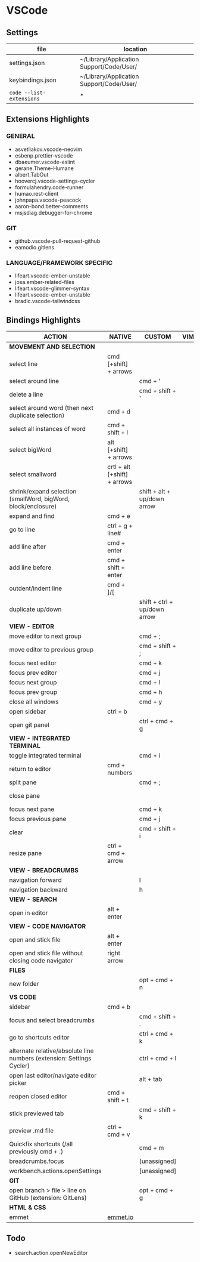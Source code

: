 # VSCode

## Settings

| file                                 | location                                 |
| ------------------------------------ | ---------------------------------------- |
| settings.json | ~/Library/Application Support/Code/User/ |
| keybindings.json | ~/Library/Application Support/Code/User/ |
| `code --list-extensions` | *

## Extensions Highlights


### GENERAL

- asvetliakov.vscode-neovim
- esbenp.prettier-vscode
- dbaeumer.vscode-eslint
- gerane.Theme-Humane
- albert.TabOut
- hoovercj.vscode-settings-cycler
- formulahendry.code-runner
- humao.rest-client
- johnpapa.vscode-peacock
- aaron-bond.better-comments
- msjsdiag.debugger-for-chrome

### GIT

- github.vscode-pull-request-github
- eamodio.gitlens

### LANGUAGE/FRAMEWORK SPECIFIC

- lifeart.vscode-ember-unstable
- josa.ember-related-files
- lifeart.vscode-glimmer-syntax
- lifeart.vscode-ember-unstable
- bradlc.vscode-tailwindcss

## Bindings Highlights

| ACTION | NATIVE | CUSTOM | VIM | MISC |
| ------ | ------ | ------ | ------ | ------ |
| **MOVEMENT AND SELECTION** <!---->
| select line | cmd [+shift] + arrows
| select around line | | cmd + '
| delete a line | | cmd + shift + '
| select around word (then next duplicate selection) | cmd + d
| select all instances of word| cmd + shift + l
| select bigWord | alt [+shift] + arrows
| select smallword | crtl + alt [+shift] + arrows
| shrink/expand selection (smallWord, bigWord, block/enclosure) | | shift + alt + up/down arrow
| expand and find | cmd + e
| go to line | ctrl + g + line#
| add line after | cmd + enter
| add line before | cmd + shift + enter
| outdent/indent line | cmd + ]/[
| duplicate up/down | | shift + ctrl + up/down arrow
| **VIEW - EDITOR** <!---->
| move editor to next group | | cmd + ;
| move editor to previous group | | cmd + shift + ;
| focus next editor | | cmd + k
| focus prev editor | | cmd + j
| focus next group | | cmd + l
| focus prev group | | cmd + h
| close all windows | | cmd + y
| open sidebar | ctrl + b
| open git panel | | ctrl + cmd + g
| **VIEW - INTEGRATED TERMINAL** <!---->
| toggle integrated terminal | | cmd + i
| return to editor | cmd + numbers |
| split pane | | cmd + ;
| close pane | | | | ctrl + d
| focus next pane | | cmd + k
| focus previous pane | | cmd + j
| clear | | cmd + shift + i
| resize pane | ctrl + cmd + arrow
| **VIEW - BREADCRUMBS** <!---->
| navigation forward | | l
| navigation backward | | h
| **VIEW - SEARCH** <!---->
| open in editor | alt + enter
| **VIEW - CODE NAVIGATOR** <!---->
| open and stick file | alt + enter
| open and stick file without closing code navigator | right arrow
| **FILES** <!----> 
| new folder | | opt + cmd + n
| **VS CODE** <!---->
| sidebar | cmd + b |
| focus and select breadcrumbs | | cmd + shift + .
| go to shortcuts editor | | ctrl + cmd + k
| alternate relative/absolute line numbers (extension: Settings Cycler) | | ctrl + cmd + l
| open last editor/navigate editor picker | | alt + tab
| reopen closed editor | cmd + shift + t
| stick previewed tab | | cmd + shift + k 
| preview .md file | ctrl + cmd + v
| Quickfix shortcuts (/all previously cmd + .) | | cmd + m
| breadcrumbs.focus | | [unassigned]
| workbench.actions.openSettings | | [unassigned]
| **GIT** <!---->
| open branch > file > line on GitHub (extension: GitLens) | | opt + cmd + g
| **HTML & CSS** <!---->
| emmet | [emmet.io](https://emmet.io/)

## Todo
- search.action.openNewEditor